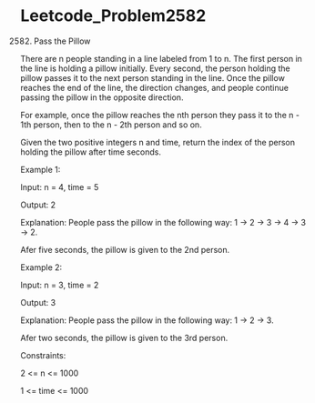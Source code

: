 # Leetcode_Problem2582


2582. Pass the Pillow



There are n people standing in a line labeled from 1 to n. The first person in the line is holding a pillow initially. Every second, the person holding the pillow passes it to the next person standing in the line. Once the pillow reaches the end of the line, the direction changes, and people continue passing the pillow in the opposite direction.





For example, once the pillow reaches the nth person they pass it to the n - 1th person, then to the n - 2th person and so on.





Given the two positive integers n and time, return the index of the person holding the pillow after time seconds.

 

Example 1:




Input: n = 4, time = 5



Output: 2



Explanation: People pass the pillow in the following way: 1 -> 2 -> 3 -> 4 -> 3 -> 2.







Afer five seconds, the pillow is given to the 2nd person.







Example 2:




Input: n = 3, time = 2





Output: 3






Explanation: People pass the pillow in the following way: 1 -> 2 -> 3.





Afer two seconds, the pillow is given to the 3rd person.



Constraints:



2 <= n <= 1000





1 <= time <= 1000

